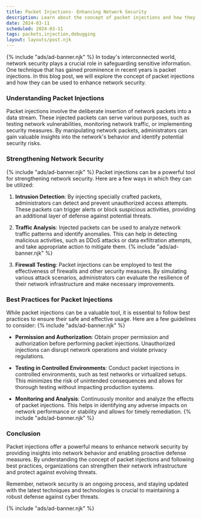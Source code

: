 ```yaml
---
title: Packet Injections- Enhancing Network Security
description: Learn about the concept of packet injections and how they can be used to strengthen network security.
date: 2024-03-11
scheduled: 2024-03-11
tags: packets,injection,debugging
layout: layouts/post.njk
---
```

{% include "ads/ad-banner.njk" %}
In today's interconnected world, network security plays a crucial role in safeguarding sensitive information. One technique that has gained prominence in recent years is packet injections. In this blog post, we will explore the concept of packet injections and how they can be used to enhance network security.

### Understanding Packet Injections

Packet injections involve the deliberate insertion of network packets into a data stream. These injected packets can serve various purposes, such as testing network vulnerabilities, monitoring network traffic, or implementing security measures. By manipulating network packets, administrators can gain valuable insights into the network's behavior and identify potential security risks.

### Strengthening Network Security
{% include "ads/ad-banner.njk" %}
Packet injections can be a powerful tool for strengthening network security. Here are a few ways in which they can be utilized:

1. **Intrusion Detection**: By injecting specially crafted packets, administrators can detect and prevent unauthorized access attempts. These packets can trigger alerts or block suspicious activities, providing an additional layer of defense against potential threats.

2. **Traffic Analysis**: Injected packets can be used to analyze network traffic patterns and identify anomalies. This can help in detecting malicious activities, such as DDoS attacks or data exfiltration attempts, and take appropriate action to mitigate them.
{% include "ads/ad-banner.njk" %}
3. **Firewall Testing**: Packet injections can be employed to test the effectiveness of firewalls and other security measures. By simulating various attack scenarios, administrators can evaluate the resilience of their network infrastructure and make necessary improvements.

### Best Practices for Packet Injections

While packet injections can be a valuable tool, it is essential to follow best practices to ensure their safe and effective usage. Here are a few guidelines to consider:
{% include "ads/ad-banner.njk" %}
- **Permission and Authorization**: Obtain proper permission and authorization before performing packet injections. Unauthorized injections can disrupt network operations and violate privacy regulations.

- **Testing in Controlled Environments**: Conduct packet injections in controlled environments, such as test networks or virtualized setups. This minimizes the risk of unintended consequences and allows for thorough testing without impacting production systems.

- **Monitoring and Analysis**: Continuously monitor and analyze the effects of packet injections. This helps in identifying any adverse impacts on network performance or stability and allows for timely remediation.
{% include "ads/ad-banner.njk" %}
### Conclusion

Packet injections offer a powerful means to enhance network security by providing insights into network behavior and enabling proactive defense measures. By understanding the concept of packet injections and following best practices, organizations can strengthen their network infrastructure and protect against evolving threats.

Remember, network security is an ongoing process, and staying updated with the latest techniques and technologies is crucial to maintaining a robust defense against cyber threats.

{% include "ads/ad-banner.njk" %}